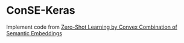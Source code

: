 # ConSE-Keras
Implement code from [Zero-Shot Learning by Convex Combination of Semantic Embeddings](https://arxiv.org/pdf/1312.5650)
